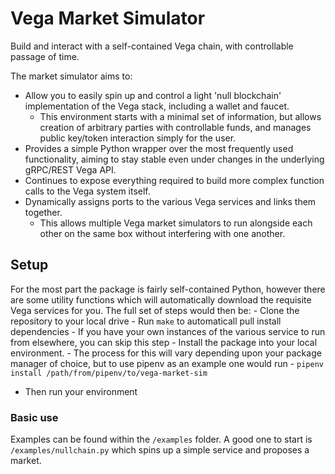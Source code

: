 # Vega Market Simulator

Build and interact with a self-contained Vega chain, with controllable passage of time.

The market simulator aims to:
 - Allow you to easily spin up and control a light 'null blockchain' implementation of the Vega stack, including a wallet and faucet.
   - This environment starts with a minimal set of information, but allows creation of arbitrary parties with controllable funds, and manages public key/token interaction simply for the user.
 - Provides a simple Python wrapper over the most frequently used functionality, aiming to stay stable even under changes in the underlying gRPC/REST Vega API.
 - Continues to expose everything required to build more complex function calls to the Vega system itself.
 - Dynamically assigns ports to the various Vega services and links them together. 
   - This allows multiple Vega market simulators to run alongside each other on the same box without interfering with one another.


## Setup

For the most part the package is fairly self-contained Python, however there are some utility functions which will automatically download the requisite Vega services for you. The full set of steps would then be:
    - Clone the repository to your local drive
    - Run `make` to automaticall pull install dependencies
      - If you have your own instances of the various service to run from elsewhere, you can skip this step
    - Install the package into your local environment. 
      - The process for this will vary depending upon your package manager of choice, but to use pipenv as an example one would run
      -  `pipenv install /path/from/pipenv/to/vega-market-sim`
   -  Then run your environment


### Basic use

Examples can be found within the `/examples` folder. A good one to start is `/examples/nullchain.py` which spins up a simple service and proposes a market.